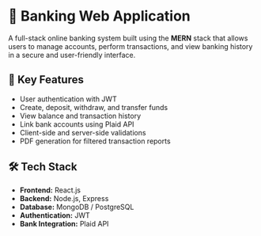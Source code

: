 # 🏦 Banking Web Application

A full-stack online banking system built using the **MERN** stack that allows users to manage accounts, perform transactions, and view banking history in a secure and user-friendly interface.

## 🔑 Key Features
- User authentication with JWT
- Create, deposit, withdraw, and transfer funds
- View balance and transaction history
- Link bank accounts using Plaid API
- Client-side and server-side validations
- PDF generation for filtered transaction reports

## 🛠 Tech Stack
- **Frontend:** React.js
- **Backend:** Node.js, Express
- **Database:** MongoDB / PostgreSQL
- **Authentication:** JWT
- **Bank Integration:** Plaid API

